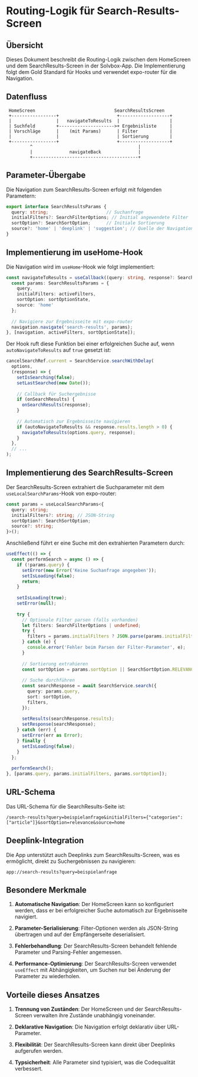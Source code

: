 # Routing-Logik für Search-Results-Screen

## Übersicht

Dieses Dokument beschreibt die Routing-Logik zwischen dem HomeScreen und dem SearchResults-Screen in der Solvbox-App. Die Implementierung folgt dem Gold Standard für Hooks und verwendet expo-router für die Navigation.

## Datenfluss

```
 HomeScreen                              SearchResultsScreen
 +-----------------+                      +-------------------+
 |                 |   navigateToResults  |                   |
 | Suchfeld        +--------------------->+ Ergebnisliste     |
 | Vorschläge      |    (mit Params)      | Filter            |
 |                 |                      | Sortierung        |
 +-----------------+                      +-------------------+
         ^                                        |
         |              navigateBack              |
         +----------------------------------------+
```

## Parameter-Übergabe

Die Navigation zum SearchResults-Screen erfolgt mit folgenden Parametern:

```typescript
export interface SearchResultsParams {
  query: string;                      // Suchanfrage
  initialFilters?: SearchFilterOptions; // Initial angewendete Filter
  sortOption?: SearchSortOption;      // Initiale Sortierung
  source?: 'home' | 'deeplink' | 'suggestion'; // Quelle der Navigation
}
```

## Implementierung im useHome-Hook

Die Navigation wird im `useHome`-Hook wie folgt implementiert:

```typescript
const navigateToResults = useCallback((query: string, response?: SearchResponse) => {
  const params: SearchResultsParams = {
    query,
    initialFilters: activeFilters,
    sortOption: sortOptionState,
    source: 'home'
  };
  
  // Navigiere zur Ergebnisseite mit expo-router
  navigation.navigate('search-results', params);
}, [navigation, activeFilters, sortOptionState]);
```

Der Hook ruft diese Funktion bei einer erfolgreichen Suche auf, wenn `autoNavigateToResults` auf `true` gesetzt ist:

```typescript
cancelSearchRef.current = SearchService.searchWithDelay(
  options,
  (response) => {
    setIsSearching(false);
    setLastSearched(new Date());
    
    // Callback für Suchergebnisse
    if (onSearchResults) {
      onSearchResults(response);
    }
    
    // Automatisch zur Ergebnisseite navigieren
    if (autoNavigateToResults && response.results.length > 0) {
      navigateToResults(options.query, response);
    }
  },
  // ...
);
```

## Implementierung des SearchResults-Screen

Der SearchResults-Screen extrahiert die Suchparameter mit dem `useLocalSearchParams`-Hook von expo-router:

```typescript
const params = useLocalSearchParams<{
  query: string;
  initialFilters?: string; // JSON-String
  sortOption?: SearchSortOption;
  source?: string;
}>();
```

Anschließend führt er eine Suche mit den extrahierten Parametern durch:

```typescript
useEffect(() => {
  const performSearch = async () => {
    if (!params.query) {
      setError(new Error('Keine Suchanfrage angegeben'));
      setIsLoading(false);
      return;
    }
    
    setIsLoading(true);
    setError(null);
    
    try {
      // Optionale Filter parsen (falls vorhanden)
      let filters: SearchFilterOptions | undefined;
      try {
        filters = params.initialFilters ? JSON.parse(params.initialFilters) : undefined;
      } catch (e) {
        console.error('Fehler beim Parsen der Filter-Parameter', e);
      }
      
      // Sortierung extrahieren
      const sortOption = params.sortOption || SearchSortOption.RELEVANCE;
      
      // Suche durchführen
      const searchResponse = await SearchService.search({
        query: params.query,
        sort: sortOption,
        filters,
      });
      
      setResults(searchResponse.results);
      setResponse(searchResponse);
    } catch (err) {
      setError(err as Error);
    } finally {
      setIsLoading(false);
    }
  };
  
  performSearch();
}, [params.query, params.initialFilters, params.sortOption]);
```

## URL-Schema

Das URL-Schema für die SearchResults-Seite ist:

```
/search-results?query=beispielanfrage&initialFilters={"categories":["article"]}&sortOption=relevance&source=home
```

## Deeplink-Integration

Die App unterstützt auch Deeplinks zum SearchResults-Screen, was es ermöglicht, direkt zu Suchergebnissen zu navigieren:

```
app://search-results?query=beispielanfrage
```

## Besondere Merkmale

1. **Automatische Navigation**: Der HomeScreen kann so konfiguriert werden, dass er bei erfolgreicher Suche automatisch zur Ergebnisseite navigiert.

2. **Parameter-Serialisierung**: Filter-Optionen werden als JSON-String übertragen und auf der Empfängerseite deserialisiert.

3. **Fehlerbehandlung**: Der SearchResults-Screen behandelt fehlende Parameter und Parsing-Fehler angemessen.

4. **Performance-Optimierung**: Der SearchResults-Screen verwendet `useEffect` mit Abhängigkeiten, um Suchen nur bei Änderung der Parameter zu wiederholen.

## Vorteile dieses Ansatzes

1. **Trennung von Zuständen**: Der HomeScreen und der SearchResults-Screen verwalten ihre Zustände unabhängig voneinander.

2. **Deklarative Navigation**: Die Navigation erfolgt deklarativ über URL-Parameter.

3. **Flexibilität**: Der SearchResults-Screen kann direkt über Deeplinks aufgerufen werden.

4. **Typsicherheit**: Alle Parameter sind typisiert, was die Codequalität verbessert. 